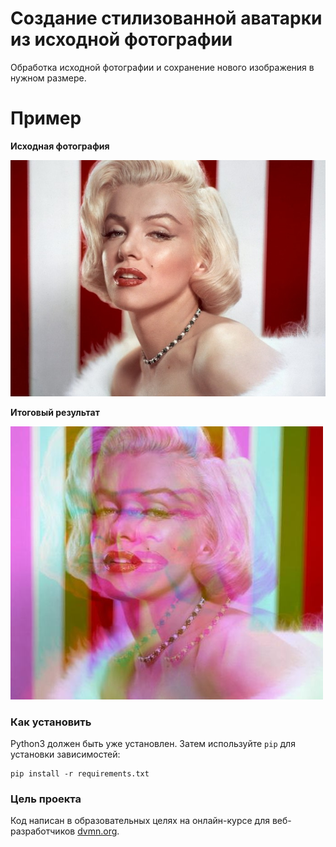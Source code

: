# Создание стилизованной аватарки из исходной фотографии

Обработка исходной фотографии и сохранение нового изображения в нужном размере.

# Пример

**Исходная фотография**

![alt text](monro.jpg)

**Итоговый результат**

![alt text](final_image.jpg)

### Как установить

Python3 должен быть уже установлен.
Затем используйте `pip` для установки зависимостей:
```
pip install -r requirements.txt
```


### Цель проекта

Код написан в образовательных целях на онлайн-курсе для веб-разработчиков [dvmn.org](https://dvmn.org/).
